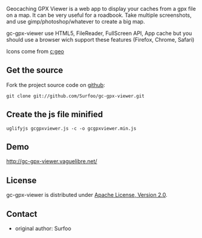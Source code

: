 Geocaching GPX Viewer is a web app to display your caches from a gpx file on a map.
It can be very useful for a roadbook. Take multiple screenshots, and use gimp/photoshop/whatever to create a big map.

gc-gpx-viewer use HTML5, FileReader, FullScreen API, App cache but you should use a browser wich support these features (Firefox, Chrome, Safari)

Icons come from [c:geo](https://github.com/cgeo/cgeo)

Get the source
--------------

Fork the project source code on [github](https://github.com/Surfoo/gc-gpx-viewer/):

    git clone git://github.com/Surfoo/gc-gpx-viewer.git


Create the js file minified
---------------------------
    uglifyjs gcgpxviewer.js -c -o gcgpxviewer.min.js

Demo
----

http://gc-gpx-viewer.vaguelibre.net/

License
-------

gc-gpx-viewer is distributed under [Apache License, Version 2.0](http://www.apache.org/licenses/LICENSE-2.0).

Contact
-------

- original author: Surfoo

